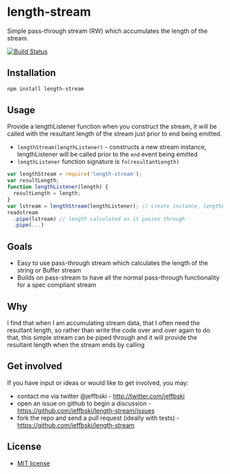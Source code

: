 # length-stream

Simple pass-through stream (RW) which accumulates the length of the stream.

[![Build Status](https://secure.travis-ci.org/jeffbski/length-stream.png?branch=master)](http://travis-ci.org/jeffbski/length-stream)

## Installation

```bash
npm install length-stream
```

## Usage

Provide a lengthListener function when you construct the stream, it will be called with the resultant length of the stream just prior to end being emitted.

 - `lengthStream(lengthListener)` - constructs a new stream instance, lengthListener will be called prior to the `end` event being emitted
 - `lengthListener` function signature is `fn(resultantLength)`

```javascript
var lengthStream = require('length-stream');
var resultLength;
function lengthListener(length) {
  resultLength = length;
}
var lstream = lengthStream(lengthListener); // create instance, lengthListener will get length
readstream
  .pipe(lstream) // length calculated as it passes through
  .pipe(...)
```

## Goals

 - Easy to use pass-through stream which calculates the length of the string or Buffer stream
 - Builds on pass-stream to have all the normal pass-through functionality for a spec compliant stream

## Why

I find that when I am accumulating stream data, that I often need the resultant length, so rather than write the code over and over again to do that, this simple stream can be piped through and it will provide the resultant length when the stream ends by calling

## Get involved

If you have input or ideas or would like to get involved, you may:

 - contact me via twitter @jeffbski  - <http://twitter.com/jeffbski>
 - open an issue on github to begin a discussion - <https://github.com/jeffbski/length-stream/issues>
 - fork the repo and send a pull request (ideally with tests) - <https://github.com/jeffbski/length-stream>

## License

 - [MIT license](http://github.com/jeffbski/length-stream/raw/master/LICENSE)

